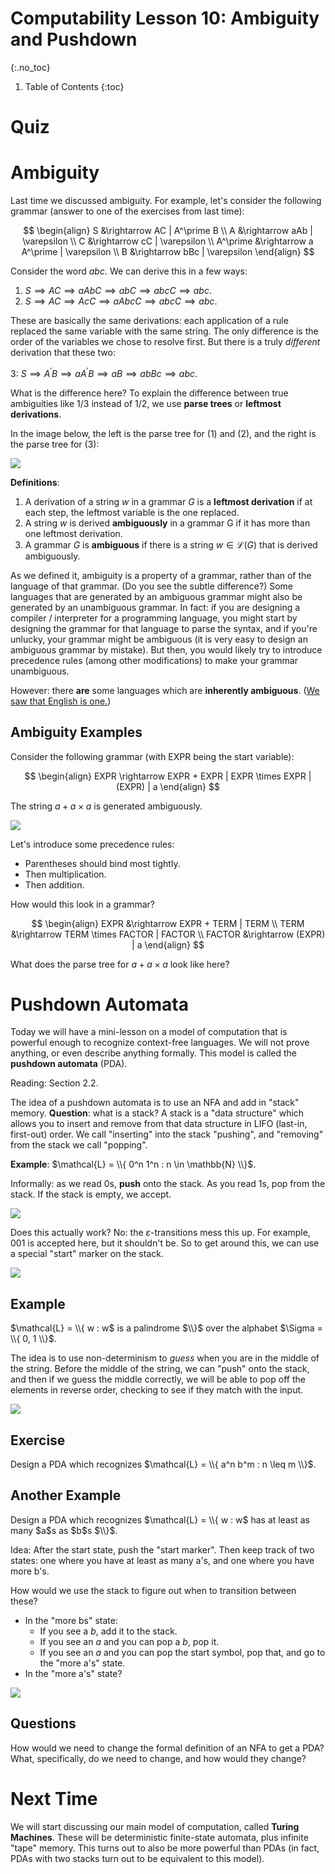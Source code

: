 # Computability Lesson 10: Ambiguity and Pushdown
{:.no_toc}

1. Table of Contents
{:toc}

# Quiz

# Ambiguity

Last time we discussed ambiguity. For example, let's consider the following grammar (answer to one of the exercises from last time):

$$
\begin{align}
S &\rightarrow AC | A^\prime B \\
A &\rightarrow aAb | \varepsilon \\
C &\rightarrow cC | \varepsilon \\
A^\prime &\rightarrow a A^\prime | \varepsilon \\
B &\rightarrow bBc | \varepsilon
\end{align}
$$

Consider the word $abc$. We can derive this in a few ways:

1. $S \implies AC \implies aAbC \implies abC \implies abcC \implies abc$.
2. $S \implies AC \implies AcC \implies aAbcC \implies abcC \implies abc$.

These are basically the same derivations: each application of a rule replaced the same variable with the same string. The only difference is the order of the variables we chose to resolve first. But there is a truly *different* derivation that these two:

3: $S \implies A^\prime B \implies aA^\prime B \implies aB \implies abBc \implies abc$.

What is the difference here? To explain the difference between true ambiguities like 1/3 instead of 1/2, we use **parse trees** or **leftmost derivations**.

In the image below, the left is the parse tree for (1) and (2), and the right is the parse tree for (3):

<img class="noreverse" src="parse-trees.jpeg" />

**Definitions**:

1. A derivation of a string $w$ in a grammar $G$ is a **leftmost derivation** if at each step, the leftmost variable is the one replaced.
2. A string $w$ is derived **ambiguously** in a grammar G if it has more than one leftmost derivation.
3. A grammar $G$ is **ambiguous** if there is a string $w \in \mathcal{L}(G)$ that is derived ambiguously.

As we defined it, ambiguity is a property of a grammar, rather than of the language of that grammar. (Do you see the subtle difference?) Some languages that are generated by an ambiguous grammar might also be generated by an unambiguous grammar. In fact: if you are designing a compiler / interpreter for a programming language, you might start by designing the grammar for that language to parse the syntax, and if you're unlucky, your grammar might be ambiguous (it is very easy to design an ambiguous grammar by mistake). But then, you would likely try to introduce precedence rules (among other modifications) to make your grammar unambiguous.

However: there **are** some languages which are **inherently ambiguous**. ([We saw that English is one.](https://twitter.com/Browtweaten/status/1481341755870138368))

## Ambiguity Examples

Consider the following grammar (with EXPR being the start variable):

$$
\begin{align}
EXPR \rightarrow EXPR + EXPR | EXPR \times EXPR | (EXPR) | a
\end{align}
$$

The string $a + a \times a$ is generated ambiguously.

<img src="ambiguity-expressions.jpeg" class="noreverse" />

Let's introduce some precedence rules:

* Parentheses should bind most tightly.
* Then multiplication.
* Then addition.

How would this look in a grammar?

$$
\begin{align}
EXPR &\rightarrow EXPR + TERM | TERM \\
TERM &\rightarrow TERM \times FACTOR | FACTOR \\
FACTOR &\rightarrow (EXPR) | a
\end{align}
$$

What does the parse tree for $a + a \times a$ look like here?

# Pushdown Automata

Today we will have a mini-lesson on a model of computation that is powerful enough to recognize context-free languages. We will not prove anything, or even describe anything formally. This model is called the **pushdown automata** (PDA).

Reading: Section 2.2.

The idea of a pushdown automata is to use an NFA and add in "stack" memory. **Question**: what is a stack? A stack is a "data structure" which allows you to insert and remove from that data structure in LIFO (last-in, first-out) order. We call "inserting" into the stack "pushing", and "removing" from the stack we call "popping".

**Example**: $\mathcal{L} = \\{ 0^n 1^n : n \in \mathbb{N} \\}$.

Informally: as we read 0s, **push** onto the stack. As you read 1s, pop from the stack. If the stack is empty, we accept.

<img class="noreverse" src="pda-attempt1.jpeg" />

Does this actually work? No: the $\varepsilon$-transitions mess this up. For example, $001$ is accepted here, but it shouldn't be. So to get around this, we can use a special "start" marker on the stack.

<img class="noreverse" src="pda-0n-1n.jpeg" />

## Example

$\mathcal{L} = \\{ w : w$ is a palindrome $\\}$ over the alphabet $\Sigma = \\{ 0, 1 \\}$.

The idea is to use non-determinism to *guess* when you are in the middle of the string. Before the middle of the string, we can "push" onto the stack, and then if we guess the middle correctly, we will be able to pop off the elements in reverse order, checking to see if they match with the input.

<img class="noreverse" src="pda-palindrome.jpeg" />

## Exercise

Design a PDA which recognizes $\mathcal{L} = \\{ a^n b^m : n \leq m \\}$.

## Another Example

Design a PDA which recognizes $\mathcal{L} = \\{ w : w$ has at least as many $a$s as $b$s $\\}$.

Idea: After the start state, push the "start marker". Then keep track of two states: one where you have at least as many a's, and one where you have more b's.

How would we use the stack to figure out when to transition between these?

* In the "more bs" state:
  * If you see a $b$, add it to the stack.
  * If you see an $a$ and you can pop a $b$, pop it.
  * If you see an $a$ and you can pop the start symbol, pop that, and go to the "more a's" state.
* In the "more a's" state?

<img class="noreverse" src="pda-more-as.jpeg" />

## Questions

How would we need to change the formal definition of an NFA to get a PDA? What, specifically, do we need to change, and how would they change?

# Next Time

We will start discussing our main model of computation, called **Turing Machines**. These will be deterministic finite-state automata, plus infinite "tape" memory. This turns out to also be more powerful than PDAs (in fact, PDAs with two stacks turn out to be equivalent to this model).
